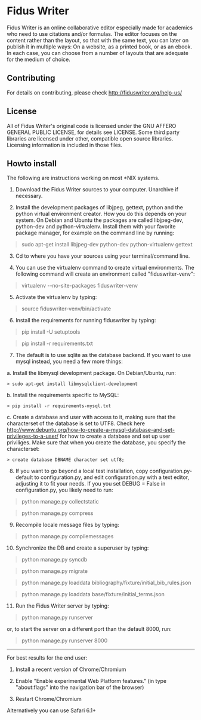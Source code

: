 Fidus Writer 
===========

Fidus Writer is an online collaborative editor especially made for academics who need to use citations and/or formulas. The editor focuses on the content rather than the layout, so that with the same text, you can later on publish it in multiple ways: On a website, as a printed book, or as an ebook. In each case, you can choose from a number of layouts that are adequate for the medium of choice.


Contributing
----

For details on contributing, please check http://fiduswriter.org/help-us/


License
----

All of Fidus Writer's original code is licensed under the GNU AFFERO GENERAL PUBLIC LICENSE, for details see LICENSE. Some third party libraries are licensed under other, compatible open source libraries. Licensing information is included in those files.


Howto install
----

The following are instructions working on most *NIX systems.

1. Download the Fidus Writer sources to your computer. Unarchive if necessary.

2. Install the development packages of libjpeg, gettext, python and the python virtual environment creator. How you do this depends on your system. On Debian and Ubuntu the packages are called libjpeg-dev, python-dev and python-virtualenv. Install them with your favorite package manager, for example on the command line by running:

  > sudo apt-get install libjpeg-dev python-dev python-virtualenv gettext

3. Cd to where you have your sources using your terminal/command line.

4. You can use the virtualenv command to create virtual environments. The following command will create an environment called "fiduswriter-venv":

  > virtualenv  --no-site-packages fiduswriter-venv

5. Activate the virtualenv by typing:

  > source fiduswriter-venv/bin/activate

6. Install the requirements for running  fiduswriter by typing:

  > pip install -U setuptools
  
  > pip install -r requirements.txt

7. The default is to use sqlite as the database backend. If you want to use mysql instead, you need a few more things:

  a. Install the libmysql development package. On Debian/Ubuntu, run:

    > sudo apt-get install libmysqlclient-development

  b. Install the requirements specific to MySQL:  
  
    > pip install -r requirements-mysql.txt

  c. Create a database and user with access to it, making sure that the characterset of the database is set to UTF8. Check here http://www.debuntu.org/how-to-create-a-mysql-database-and-set-privileges-to-a-user/ for how to create a database and set up user priviliges. Make sure that when you create the database, you specify the characterset:
    
    > create database DBNAME character set utf8;

8. If you want to go beyond a local test installation, copy configuration.py-default to configuration.py, and edit configuration.py with a text editor, adjusting it to fit your needs. 
   If you you set DEBUG = False in configuration.py, you likely need to run:

  > python manage.py collectstatic
  
  > python manage.py compress 

9. Recompile locale message files by typing:

  > python manage.py compilemessages

10. Synchronize the DB and create a superuser by typing:

  > python manage.py syncdb

  > python manage.py migrate

  > python manage.py loaddata bibliography/fixture/initial_bib_rules.json

  > python manage.py loaddata base/fixture/initial_terms.json

11. Run the Fidus Writer server by typing:

  > python manage.py runserver

  or, to start the server on a different port than the default 8000, run:

  > python manage.py runserver 8000

- - - - - -

For best results for the end user:

1. Install a recent version of Chrome/Chromium 

2. Enable "Enable experimental Web Platform features." (in type "about:flags" into the navigation bar of the browser)

3. Restart Chrome/Chromium

Alternatively you can use Safari 6.1+
